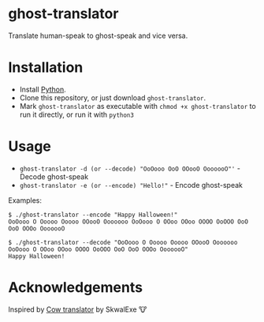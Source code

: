 # ghost-translator

Translate human-speak to ghost-speak and vice versa.

# Installation
* Install [Python](https://www.python.org/).
* Clone this repository, or just download `ghost-translator`.
* Mark `ghost-translator` as executable with `chmod +x ghost-translator` to run it directly, or run it with `python3`

# Usage
* `ghost-translator -d (or --decode) "OoOooo OoO OOooO OoooooO"'` - Decode ghost-speak
* `ghost-translator -e (or --encode) "Hello!"` - Encode ghost-speak

Examples:

```
$ ./ghost-translator --encode "Happy Halloween!"
OoOooo O Ooooo Ooooo OOooO Ooooooo OoOooo O OOoo OOoo OOOO OoOOO OoO OoO OOOo OoooooO 

$ ./ghost-translator --decode "OoOooo O Ooooo Ooooo OOooO Ooooooo OoOooo O OOoo OOoo OOOO OoOOO OoO OoO OOOo OoooooO"
Happy Halloween!
```

# Acknowledgements

Inspired by [Cow translator](https://github.com/SkwalExe/cow-translator) by SkwalExe 🐮